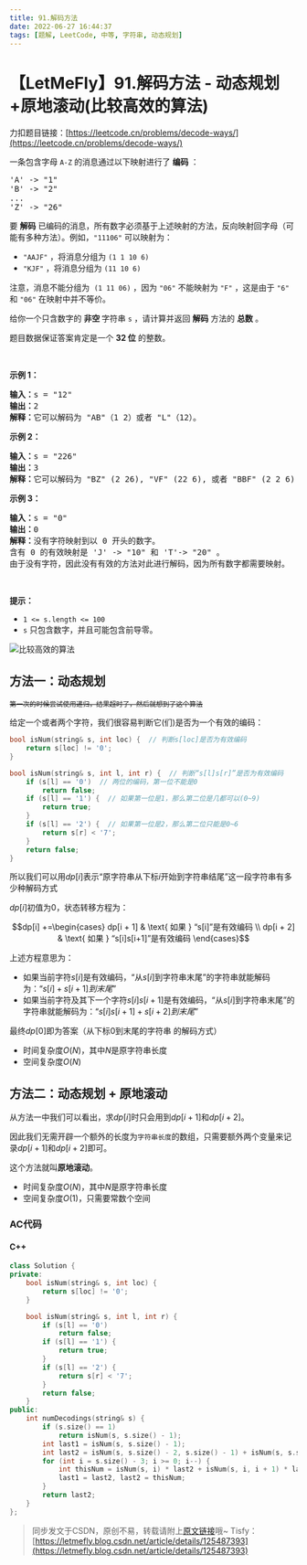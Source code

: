 ```yaml
---
title: 91.解码方法
date: 2022-06-27 16:44:37
tags: [题解, LeetCode, 中等, 字符串, 动态规划]
---
```


# 【LetMeFly】91.解码方法 - 动态规划+原地滚动(比较高效的算法)

力扣题目链接：[https://leetcode.cn/problems/decode-ways/](https://leetcode.cn/problems/decode-ways/)

<p>一条包含字母&nbsp;<code>A-Z</code> 的消息通过以下映射进行了 <strong>编码</strong> ：</p>

<pre>
'A' -&gt; "1"
'B' -&gt; "2"
...
'Z' -&gt; "26"</pre>

<p>要 <strong>解码</strong> 已编码的消息，所有数字必须基于上述映射的方法，反向映射回字母（可能有多种方法）。例如，<code>"11106"</code> 可以映射为：</p>

<ul>
	<li><code>"AAJF"</code> ，将消息分组为 <code>(1 1 10 6)</code></li>
	<li><code>"KJF"</code> ，将消息分组为 <code>(11 10 6)</code></li>
</ul>

<p>注意，消息不能分组为&nbsp; <code>(1 11 06)</code> ，因为 <code>"06"</code> 不能映射为 <code>"F"</code> ，这是由于 <code>"6"</code> 和 <code>"06"</code> 在映射中并不等价。</p>

<p>给你一个只含数字的 <strong>非空 </strong>字符串 <code>s</code> ，请计算并返回 <strong>解码</strong> 方法的 <strong>总数</strong> 。</p>

<p>题目数据保证答案肯定是一个 <strong>32 位</strong> 的整数。</p>

<p>&nbsp;</p>

<p><strong>示例 1：</strong></p>

<pre>
<strong>输入：</strong>s = "12"
<strong>输出：</strong>2
<strong>解释：</strong>它可以解码为 "AB"（1 2）或者 "L"（12）。
</pre>

<p><strong>示例 2：</strong></p>

<pre>
<strong>输入：</strong>s = "226"
<strong>输出：</strong>3
<strong>解释：</strong>它可以解码为 "BZ" (2 26), "VF" (22 6), 或者 "BBF" (2 2 6) 。
</pre>

<p><strong>示例 3：</strong></p>

<pre>
<strong>输入：</strong>s = "0"
<strong>输出：</strong>0
<strong>解释：</strong>没有字符映射到以 0 开头的数字。
含有 0 的有效映射是 'J' -&gt; "10" 和 'T'-&gt; "20" 。
由于没有字符，因此没有有效的方法对此进行解码，因为所有数字都需要映射。
</pre>

<p>&nbsp;</p>

<p><strong>提示：</strong></p>

<ul>
	<li><code>1 &lt;= s.length &lt;= 100</code></li>
	<li><code>s</code> 只包含数字，并且可能包含前导零。</li>
</ul>

![比较高效的算法](https://img-blog.csdnimg.cn/9f1dda529e7c4a96b1cc6d0c37790e75.jpeg#pic_center)

## 方法一：动态规划

<small><del>第一次的时候尝试使用递归，结果超时了，然后就想到了这个算法</del></small>

给定一个或者两个字符，我们很容易判断它(们)是否为一个有效的编码：

```cpp
bool isNum(string& s, int loc) {  // 判断s[loc]是否为有效编码
    return s[loc] != '0';
}

bool isNum(string& s, int l, int r) {  // 判断“s[l]s[r]”是否为有效编码
    if (s[l] == '0')  // 两位的编码，第一位不能是0
        return false;
    if (s[l] == '1') {  // 如果第一位是1，那么第二位是几都可以(0~9)
        return true;
    }
    if (s[l] == '2') {  // 如果第一位是2，那么第二位只能是0~6
        return s[r] < '7';
    }
    return false;
}
```

所以我们可以用$dp[i]$表示“原字符串从下标$i$开始到字符串结尾”这一段字符串有多少种解码方式

$dp[i]$初值为$0$，状态转移方程为：

$$dp[i] +=\begin{cases}
 dp[i + 1]  & \text{ 如果 } “s[i]”是有效编码 \\
 dp[i + 2] & \text{ 如果 } “s[i]s[i+1]”是有效编码
\end{cases}$$

上述方程意思为：

+ 如果当前字符$s[i]$是有效编码，“从$s[i]$到字符串末尾”的字符串就能解码为：“$s[i] + s[i + 1]到末尾$”
+ 如果当前字符及其下一个字符$s[i]s[i+1]$是有效编码，“从$s[i]$到字符串末尾”的字符串就能解码为：“$s[i]s[i+1] + s[i + 2]到末尾$”

最终$dp[0]$即为答案（从下标$0$到末尾的字符串 的解码方式）

+ 时间复杂度$O(N)$，其中$N$是原字符串长度
+ 空间复杂度$O(N)$

## 方法二：动态规划 + 原地滚动

从方法一中我们可以看出，求$dp[i]$时只会用到$dp[i+1]$和$dp[i+2]$。

因此我们无需开辟一个额外的长度为```字符串长度```的数组，只需要额外两个变量来记录$dp[i+1]$和$dp[i+2]$即可。

这个方法就叫**原地滚动**。

+ 时间复杂度$O(N)$，其中$N$是原字符串长度
+ 空间复杂度$O(1)$，只需要常数个空间

### AC代码

#### C++

```cpp
class Solution {
private:
    bool isNum(string& s, int loc) {
        return s[loc] != '0';
    }

    bool isNum(string& s, int l, int r) {
        if (s[l] == '0')
            return false;
        if (s[l] == '1') {
            return true;
        }
        if (s[l] == '2') {
            return s[r] < '7';
        }
        return false;
    }
public:
    int numDecodings(string& s) {
        if (s.size() == 1)
            return isNum(s, s.size() - 1);
        int last1 = isNum(s, s.size() - 1);
        int last2 = isNum(s, s.size() - 2, s.size() - 1) + isNum(s, s.size() - 2) * last1;
        for (int i = s.size() - 3; i >= 0; i--) {
            int thisNum = isNum(s, i) * last2 + isNum(s, i, i + 1) * last1;
            last1 = last2, last2 = thisNum;
        }
        return last2;
    }
};
```


> 同步发文于CSDN，原创不易，转载请附上[原文链接](https://blog.tisfy.eu.org/2022/06/27/LeetCode%200091.%E8%A7%A3%E7%A0%81%E6%96%B9%E6%B3%95/)哦~
> Tisfy：[https://letmefly.blog.csdn.net/article/details/125487393](https://letmefly.blog.csdn.net/article/details/125487393)

    